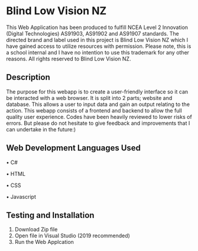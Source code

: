 # Blind Low Vision NZ
This Web Application has been produced to fulfill NCEA Level 2 Innovation (Digital Technologies) AS91903, AS91902 and AS91907 standards. The directed brand and label used in this project is Blind Low Vision NZ which I have gained access to utilize resources with permission. Please note, this is a school internal and I have no intention to use this trademark for any other reasons. All rights reserved to Blind Low Vision NZ.
## Description
The purpose for this webapp is to create a user-friendly interface so it can be interacted with a web browser. It is split into 2 parts; website and database. This allows a user to input data and gain an output relating to the action. This webapp consists of a frontend and backend to allow the full quality user experience. Codes have been heavily reviewed to lower risks of errors. But please do not hesitate to give feedback and improvements that I can undertake in the future:)
## Web Development Languages Used
• C#

• HTML

• CSS

• Javascript

## Testing and Installation
1. Download Zip file
2. Open file in Visual Studio (2019 recommended)
3. Run the Web Applcation
